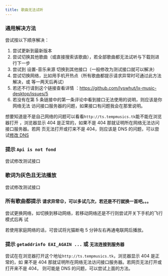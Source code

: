 ```yaml
---
title: 歌曲无法试听
---
```


### 通用解决方法

尝试按以下顺序解决：

1. 尝试更新到最新版本
2. 尝试切换其他歌曲（或直接搜索该歌曲），若全部歌曲都无法试听与下载则进行下一步
3. 尝试到 设置-音乐来源 切换到其他接口（一般修改为测试接口就可以解决）
4. 尝试切换网络，比如用手机开热点（所有歌曲都提示请求异常时可通过此方法解决，或
   等一两天后再试）
5. 若还不行请到这个链接查看详情
   ：<https://github.com/lyswhut/lx-music-desktop/issues/5>
6. 若没有在第 5 条链接中的第一条评论中看到接口无法使用的说明，则应该是你网络无法
   访问接口服务器的问题，如果接口有问题我会在那里说明。

想要知道是不是自己网络的问题可以看看`http://ts.tempmusics.tk`能不能在浏览器打开
，浏览器显示 404 是正常的，如果不是 404 那就证明所在网络无法访问接口服务器。若网
页无法打开或打来不是 404，则应该是 DNS 的问题，可以尝试[修改 DNS](./revise-dns)

### 提示 `Api is not fond`

尝试修改测试接口

### 歌词为灰色且无法播放

尝试修改测试接口

### 所有歌曲都提示 `请求异常😮，可以多试几次，若还是不行就换一首吧。。。`

尝试更换网络，如切换到移动网络，若移动网络还是不行则尝试开关下手机的飞行模式后再
试

若使用家庭网络的话，可尝试将光猫断电 5 分钟左右再通电联网后播放。

### 提示 `getaddrinfo EAI_AGAIN ...` 或 `无法连接到服务器`

尝试在在浏览器打开这个地址`http://ts.tempmusics.tk`，浏览器显示 404 是正常的，如
果不是 404 那就证明所在网络无法访问接口服务器。若网页无法打开或打开来不是 404，
则可能是 DNS 的问题，可以尝试上面的方法。

